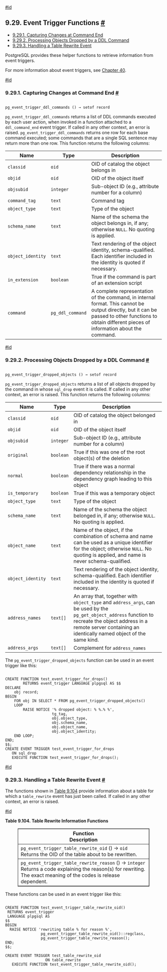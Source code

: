 [#id](#FUNCTIONS-EVENT-TRIGGERS)

## 9.29. Event Trigger Functions [#](#FUNCTIONS-EVENT-TRIGGERS)

- [9.29.1. Capturing Changes at Command End](functions-event-triggers#PG-EVENT-TRIGGER-DDL-COMMAND-END-FUNCTIONS)
- [9.29.2. Processing Objects Dropped by a DDL Command](functions-event-triggers#PG-EVENT-TRIGGER-SQL-DROP-FUNCTIONS)
- [9.29.3. Handling a Table Rewrite Event](functions-event-triggers#PG-EVENT-TRIGGER-TABLE-REWRITE-FUNCTIONS)

PostgreSQL provides these helper functions to retrieve information from event triggers.

For more information about event triggers, see [Chapter 40](event-triggers).

[#id](#PG-EVENT-TRIGGER-DDL-COMMAND-END-FUNCTIONS)

### 9.29.1. Capturing Changes at Command End [#](#PG-EVENT-TRIGGER-DDL-COMMAND-END-FUNCTIONS)

```

pg_event_trigger_ddl_commands () → setof record
```

`pg_event_trigger_ddl_commands` returns a list of DDL commands executed by each user action, when invoked in a function attached to a `ddl_command_end` event trigger. If called in any other context, an error is raised. `pg_event_trigger_ddl_commands` returns one row for each base command executed; some commands that are a single SQL sentence may return more than one row. This function returns the following columns:

| Name              | Type             | Description                                                                                                                                                                                        |
| ----------------- | ---------------- | -------------------------------------------------------------------------------------------------------------------------------------------------------------------------------------------------- |
| `classid`         | `oid`            | OID of catalog the object belongs in                                                                                                                                                               |
| `objid`           | `oid`            | OID of the object itself                                                                                                                                                                           |
| `objsubid`        | `integer`        | Sub-object ID (e.g., attribute number for a column)                                                                                                                                                |
| `command_tag`     | `text`           | Command tag                                                                                                                                                                                        |
| `object_type`     | `text`           | Type of the object                                                                                                                                                                                 |
| `schema_name`     | `text`           | Name of the schema the object belongs in, if any; otherwise `NULL`. No quoting is applied.                                                                                                         |
| `object_identity` | `text`           | Text rendering of the object identity, schema-qualified. Each identifier included in the identity is quoted if necessary.                                                                          |
| `in_extension`    | `boolean`        | True if the command is part of an extension script                                                                                                                                                 |
| `command`         | `pg_ddl_command` | A complete representation of the command, in internal format. This cannot be output directly, but it can be passed to other functions to obtain different pieces of information about the command. |

[#id](#PG-EVENT-TRIGGER-SQL-DROP-FUNCTIONS)

### 9.29.2. Processing Objects Dropped by a DDL Command [#](#PG-EVENT-TRIGGER-SQL-DROP-FUNCTIONS)

```

pg_event_trigger_dropped_objects () → setof record
```

`pg_event_trigger_dropped_objects` returns a list of all objects dropped by the command in whose `sql_drop` event it is called. If called in any other context, an error is raised. This function returns the following columns:

| Name              | Type      | Description                                                                                                                                                                                                                   |
| ----------------- | --------- | ----------------------------------------------------------------------------------------------------------------------------------------------------------------------------------------------------------------------------- |
| `classid`         | `oid`     | OID of catalog the object belonged in                                                                                                                                                                                         |
| `objid`           | `oid`     | OID of the object itself                                                                                                                                                                                                      |
| `objsubid`        | `integer` | Sub-object ID (e.g., attribute number for a column)                                                                                                                                                                           |
| `original`        | `boolean` | True if this was one of the root object(s) of the deletion                                                                                                                                                                    |
| `normal`          | `boolean` | True if there was a normal dependency relationship in the dependency graph leading to this object                                                                                                                             |
| `is_temporary`    | `boolean` | True if this was a temporary object                                                                                                                                                                                           |
| `object_type`     | `text`    | Type of the object                                                                                                                                                                                                            |
| `schema_name`     | `text`    | Name of the schema the object belonged in, if any; otherwise `NULL`. No quoting is applied.                                                                                                                                   |
| `object_name`     | `text`    | Name of the object, if the combination of schema and name can be used as a unique identifier for the object; otherwise `NULL`. No quoting is applied, and name is never schema-qualified.                                     |
| `object_identity` | `text`    | Text rendering of the object identity, schema-qualified. Each identifier included in the identity is quoted if necessary.                                                                                                     |
| `address_names`   | `text[]`  | An array that, together with `object_type` and `address_args`, can be used by the `pg_get_object_address` function to recreate the object address in a remote server containing an identically named object of the same kind. |
| `address_args`    | `text[]`  | Complement for `address_names`                                                                                                                                                                                                |

The `pg_event_trigger_dropped_objects` function can be used in an event trigger like this:

```

CREATE FUNCTION test_event_trigger_for_drops()
        RETURNS event_trigger LANGUAGE plpgsql AS $$
DECLARE
    obj record;
BEGIN
    FOR obj IN SELECT * FROM pg_event_trigger_dropped_objects()
    LOOP
        RAISE NOTICE '% dropped object: % %.% %',
                     tg_tag,
                     obj.object_type,
                     obj.schema_name,
                     obj.object_name,
                     obj.object_identity;
    END LOOP;
END;
$$;
CREATE EVENT TRIGGER test_event_trigger_for_drops
   ON sql_drop
   EXECUTE FUNCTION test_event_trigger_for_drops();
```

[#id](#PG-EVENT-TRIGGER-TABLE-REWRITE-FUNCTIONS)

### 9.29.3. Handling a Table Rewrite Event [#](#PG-EVENT-TRIGGER-TABLE-REWRITE-FUNCTIONS)

The functions shown in [Table 9.104](functions-event-triggers#FUNCTIONS-EVENT-TRIGGER-TABLE-REWRITE) provide information about a table for which a `table_rewrite` event has just been called. If called in any other context, an error is raised.

[#id](#FUNCTIONS-EVENT-TRIGGER-TABLE-REWRITE)

**Table 9.104. Table Rewrite Information Functions**

<figure class="table-wrapper">
<table class="table" summary="Table Rewrite Information Functions" border="1">
  <colgroup>
    <col />
  </colgroup>
  <thead>
    <tr>
      <th class="func_table_entry">
        <div class="func_signature">Function</div>
        <div>Description</div>
      </th>
    </tr>
  </thead>
  <tbody>
    <tr>
      <td class="func_table_entry">
        <div class="func_signature">
          <a id="id-1.5.8.35.6.3.2.2.1.1.1.1" class="indexterm"></a>
          <code class="function">pg_event_trigger_table_rewrite_oid</code> () →
          <code class="returnvalue">oid</code>
        </div>
        <div>Returns the OID of the table about to be rewritten.</div>
      </td>
    </tr>
    <tr>
      <td class="func_table_entry">
        <div class="func_signature">
          <a id="id-1.5.8.35.6.3.2.2.2.1.1.1" class="indexterm"></a>
          <code class="function">pg_event_trigger_table_rewrite_reason</code> () →
          <code class="returnvalue">integer</code>
        </div>
        <div>
          Returns a code explaining the reason(s) for rewriting. The exact meaning of the codes is
          release dependent.
        </div>
      </td>
    </tr>
  </tbody>
</table>
</figure>

These functions can be used in an event trigger like this:

```

CREATE FUNCTION test_event_trigger_table_rewrite_oid()
 RETURNS event_trigger
 LANGUAGE plpgsql AS
$$
BEGIN
  RAISE NOTICE 'rewriting table % for reason %',
                pg_event_trigger_table_rewrite_oid()::regclass,
                pg_event_trigger_table_rewrite_reason();
END;
$$;

CREATE EVENT TRIGGER test_table_rewrite_oid
                  ON table_rewrite
   EXECUTE FUNCTION test_event_trigger_table_rewrite_oid();
```
